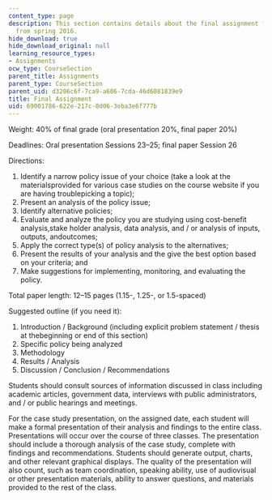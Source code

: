 ```yaml
---
content_type: page
description: This section contains details about the final assignment for 11.003J
  from spring 2016.
hide_download: true
hide_download_original: null
learning_resource_types:
- Assignments
ocw_type: CourseSection
parent_title: Assignments
parent_type: CourseSection
parent_uid: d3206c6f-7ca9-a606-7cda-46d6081839e9
title: Final Assignment
uid: 69001786-622e-217c-0d06-3eba3e6f777b
---
```


Weight: 40% of final grade (oral presentation 20%, final paper 20%)

Deadlines: Oral presentation Sessions 23–25; final paper Session 26

Directions:

1.  Identify a narrow policy issue of your choice (take a look at the materialsprovided for various case studies on the course website if you are having troublepicking a topic);
2.  Present an analysis of the policy issue;
3.  Identify alternative policies;
4.  Evaluate and analyze the policy you are studying using cost-benefit analysis,stake holder analysis, data analysis, and / or analysis of inputs, outputs, andoutcomes;
5.  Apply the correct type(s) of policy analysis to the alternatives;
6.  Present the results of your analysis and the give the best option based on your criteria; and
7.  Make suggestions for implementing, monitoring, and evaluating the policy.

Total paper length: 12–15 pages (1.15-, 1.25-, or 1.5-spaced)

Suggested outline (if you need it):

1.  Introduction / Background (including explicit problem statement / thesis at thebeginning or end of this section)
2.  Specific policy being analyzed
3.  Methodology
4.  Results / Analysis
5.  Discussion / Conclusion / Recommendations

Students should consult sources of information discussed in class including academic articles, government data, interviews with public administrators, and / or public hearings and meetings.

For the case study presentation, on the assigned date, each student will make a formal presentation of their analysis and findings to the entire class. Presentations will occur over the course of three classes. The presentation should include a thorough analysis of the case study, complete with findings and recommendations. Students should generate output, charts, and other relevant graphical displays. The quality of the presentation will also count, such as team coordination, speaking ability, use of audiovisual or other presentation materials, ability to answer questions, and materials provided to the rest of the class.